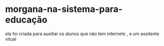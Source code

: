 # morgana-na-sistema-para-educação
 ela foi criada para auxiliar os alunos que não tem internete , e um  assitente vitual 
